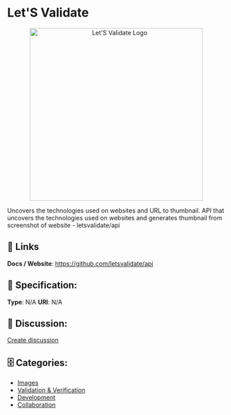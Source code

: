 # Let'S Validate
<p align="center">
    <img width="400" src="https://raw.githubusercontent.com/apis-list/apis-list/main/apis/lets-validate/logo_256x256.png" alt="Let'S Validate Logo"/>
</p>

Uncovers the technologies used on websites and URL to thumbnail.  API that uncovers the technologies used on websites and generates thumbnail from screenshot of website - letsvalidate/api

##  🔗 Links
**Docs / Website**: https://github.com/letsvalidate/api

## 🧬 Specification:
**Type**: N/A
**URI**: N/A

## 💬 Discussion:
[Create discussion](https://github.com/apis-list/apis-list/discussions/new)

## 🗄️ Categories:
- [Images](https://github.com/apis-list/apis-list#images)
- [Validation & Verification](https://github.com/apis-list/apis-list#validation-and-verification)
- [Development](https://github.com/apis-list/apis-list#development)
- [Collaboration](https://github.com/apis-list/apis-list#collaboration)







